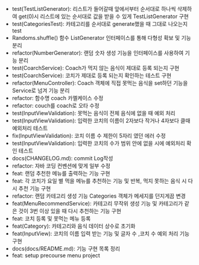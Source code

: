 - test(TestListGenerator): 리스트가 들어갈때 앞에서부터 순서대로 하나씩 삭제하여 get(0)시 리스트에 있는 순서대로 값을 받을 수 있게 TestListGenerator 구현
- test(CategoriesTest): 카테고리를 순서대로 generate했을 때 그대로 나오는지 test
- Randoms.shuffle() 함수 ListGenerator 인터페이스를 통해 다형성 확보 및 기능 분리
- refactor(NumberGenerator): 랜덤 숫자 생성 기능을 인터페이스를 사용하여 기능 분리
- test(CoarchService): Coach가 먹지 않는 음식이 제대로 등록 되는지 구현
- test(CoarchService): 코치가 제대로 등록 되는지 확인하는 테스트 구현
- refactor(MenuController): Coach 객체에 직접 못먹는 음식을 set하던 기능을 Service로 넘겨 기능 분리
- refactor: 함수명 coach 카멜케이스 수정
- refactor: couch를 coach로 오타 수정
- test(InputViewValidation): 못먹는 음식이 전체 음식에 없을 때 예외 처리
- test(InputViewValidation): 입력한 코치의 이름이 2자보다 작거나 4자보다 클때 예외처리 테스트
- fix(InputViewValidation): 코치 이름 수 제한이 5자리 였던 에러 수정
- test(InputViewValidation): 입력한 코치의 수가 범위 안에 없을 시에 예외처리 확인 테스트
- docs(CHANGELOG.md): commit Log작성
- refactor: 자바 코딩 컨벤션에 맞게 일부 수정
- feat: 랜덤 추천한 메뉴를 출력하는 기능 구현
- feat: 각 코치가 요일 별 먹을 메뉴를 추천하는 기능 및 반복, 먹지 못하는 음식 시 다시 추천 기능 구현
- refactor: 랜덤 카테고리 생성 기능 Categories 객체가 메세지를 던지게끔 변경
- feat(MenuRecommendService): 카테고리 무작위 생성 기능 및 카테고리가 같은 것이 3번 이상 있을 때 다시 추천하는 기능 구현
- feat: 코치 등록 및 못먹는 메뉴 등록
- feat(Category): 카테고리와 음식 데이터 상수로 초기화
- feat(InputView): 코치의 이름 입력 받는 기능 및 글자 수 ,코치 수 예외 처리 기능 구현
- docs(docs/README.md): 기능 구현 목록 정리
- feat: setup precourse menu project

